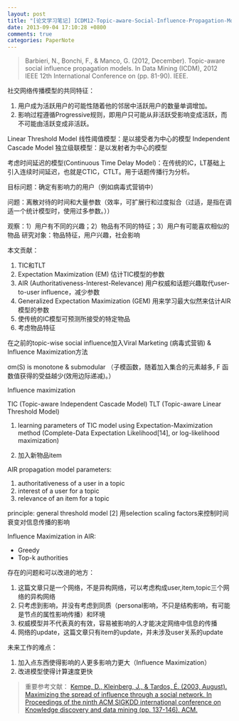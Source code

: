 ```yaml
---
layout: post
title: "[论文学习笔记] ICDM12-Topic-aware-Social-Influence-Propagation-Models(话题感知社会影响力传播模型)"
date: 2013-09-04 17:10:28 +0800
comments: true
categories: PaperNote
---
```


> Barbieri, N., Bonchi, F., & Manco, G. (2012, December). Topic-aware social influence propagation models. In Data Mining (ICDM), 2012 IEEE 12th International Conference on (pp. 81-90). IEEE.
 
社交网络传播模型的共同特征：



  1. 用户成为活跃用户的可能性随着他的邻居中活跃用户的数量单调增加。
  2. 影响过程遵循Progressive规则，即用户只可能从非活跃受影响变成活跃，而不可能由活跃变成非活跃。



Linear Threshold Model 线性阈值模型：是以接受者为中心的模型
Independent Cascade Model 独立级联模型：是以发射者为中心的模型


考虑时间延迟的模型(Continuous Time Delay Model)：在传统的IC，LT基础上引入连续时间延迟，也就是CTIC，CTLT。用于话题传播行为分析。


目标问题：确定有影响力的用户（例如病毒式营销中）


问题：离散对待的时间和大量参数（效率，可扩展行和过度拟合（过适，是指在调适一个统计模型时，使用过多参数。））


观察：1）用户有不同的兴趣；2）物品有不同的特征；3）用户有可能喜欢相似的物品
研究对象：物品特征，用户兴趣，社会影响

<!--more-->

本文贡献：


  1. TIC和TLT
  2. Expectation Maximization (EM) 估计TIC模型的参数
  3. AIR (Authoritativeness-Interest-Relevance) 用户权威和话题兴趣取代user-to-user influence，减少参数
  4. Generalized Expectation Maximization (GEM) 用来学习最大似然来估计AIR模型的参数
  5. 使传统的IC模型可预测所接受的特定物品
  6. 考虑物品特征

在之前的topic-wise social influence加入Viral Marketing (病毒式营销) & Influence Maximization方法


σm(S) is monotone & submodular （子模函数，随着加入集合的元素越多,  F 函数值获得的受益越少(效用边际递减)。）


Influence maximization


TIC (Topic-aware Independent Cascade Model)
TLT (Topic-aware Linear Threshold Model)


  1. learning parameters of TIC model using Expectation-Maximization method (Complete-Data Expectation Likelihood[14], or log-likelihood maximization)

  2. 加入新物品item

AIR propagation model
parameters:


  1. authoritativeness of a user in a topic
  2. interest of a user for a topic
  3. relevance of an item for a topic

principle: general threshold model [2]
用selection scaling factors来控制时间衰变对信息传播的影响


Influence Maximization in AIR: 


   * Greedy
   * Top-k authorities

存在的问题和可以改进的地方：


  1. 这篇文章只是一个网络，不是异构网络，可以考虑构成user,item,topic三个网络的异构网络
  2. 只考虑到影响，并没有考虑到同质（personal影响，不只是结构影响，有可能是节点的属性影响传播）和环境
  3. 权威模型并不代表真的有效，容易被影响的人才能决定网络中信息的传播
  4. 网络的update，这篇文章只有item的update，并未涉及user关系的update

未来工作的难点：


  1. 加入点东西使得影响的人更多影响力更大（Influence Maximization）
  2. 改进模型使得计算速度更快

> 重要参考文献：
> [Kempe, D., Kleinberg, J., & Tardos, É. (2003, August). Maximizing the spread of influence through a social network. In Proceedings of the ninth ACM SIGKDD international conference on Knowledge discovery and data mining (pp. 137-146). ACM.](http://pdf.aminer.org/000/472/900/maximizing_the_spread_of_influence_through_a_social_network.pdf)

